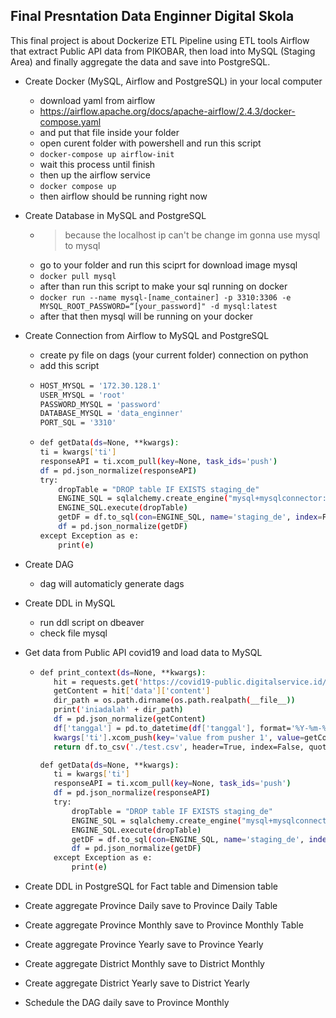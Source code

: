 ## Final Presntation Data Enginner Digital Skola

This final project is about Dockerize ETL Pipeline using ETL tools Airflow that extract
Public API data from PIKOBAR, then load into MySQL (Staging Area) and finally
aggregate the data and save into PostgreSQL.


- Create Docker (MySQL, Airflow and PostgreSQL) in your local computer
  - download yaml from airflow 
  - https://airflow.apache.org/docs/apache-airflow/2.4.3/docker-compose.yaml
  - and put that file inside your folder
  - open curent folder with powershell and run this script
  - ```docker-compose up airflow-init```
  - wait this process until finish
  - then up the airflow service
  - ```docker compose up```
  - then airflow should be running right now
- Create Database in MySQL and PostgreSQL
  - > because the localhost ip can't be change im gonna use mysql to mysql
  - go to your folder and run this sciprt for download image mysql 
  - ```docker pull mysql```
  - after than run this script to make your sql running on docker
  - ```docker run --name mysql-[name_container] -p 3310:3306 -e MYSQL_ROOT_PASSWORD=“[your_password]" -d mysql:latest```
  - after that then mysql will be running on your docker

- Create Connection from Airflow to MySQL and PostgreSQL
  - create py file on dags (your current folder) connection on python
  - add this script
  - ```sh 
    HOST_MYSQL = '172.30.128.1'
    USER_MYSQL = 'root' 
    PASSWORD_MYSQL = 'password' 
    DATABASE_MYSQL = 'data_enginner' 
    PORT_SQL = '3310'
  - ```sh
    def getData(ds=None, **kwargs):
    ti = kwargs['ti']
    responseAPI = ti.xcom_pull(key=None, task_ids='push')
    df = pd.json_normalize(responseAPI)
    try:
        dropTable = "DROP table IF EXISTS staging_de"
        ENGINE_SQL = sqlalchemy.create_engine("mysql+mysqlconnector://{}:{}@{}:{}/{}".format(USER_MYSQL, PASSWORD_MYSQL, HOST_MYSQL,PORT_SQL, DATABASE_MYSQL))
        ENGINE_SQL.execute(dropTable)
        getDF = df.to_sql(con=ENGINE_SQL, name='staging_de', index=False)
        df = pd.json_normalize(getDF)
    except Exception as e:
        print(e)
- Create DAG
  - dag will automaticly generate dags
- Create DDL in MySQL 
  - run ddl script on dbeaver
  - check file mysql
- Get data from Public API covid19 and load data to MySQL 
  - ```sh
    def print_context(ds=None, **kwargs):
       hit = requests.get('https://covid19-public.digitalservice.id/api/v1/rekapitulasi_v2/jabar/harian?level=kab').json()
       getContent = hit['data']['content']
       dir_path = os.path.dirname(os.path.realpath(__file__))
       print('iniadalah' + dir_path)
       df = pd.json_normalize(getContent)
       df['tanggal'] = pd.to_datetime(df['tanggal'], format='%Y-%m-%d')
       kwargs['ti'].xcom_push(key='value from pusher 1', value=getContent)
       return df.to_csv('./test.csv', header=True, index=False, quoting=1)
    
    def getData(ds=None, **kwargs):
       ti = kwargs['ti']
       responseAPI = ti.xcom_pull(key=None, task_ids='push')
       df = pd.json_normalize(responseAPI)
       try:
           dropTable = "DROP table IF EXISTS staging_de"
           ENGINE_SQL = sqlalchemy.create_engine("mysql+mysqlconnector://{}:{}@{}:{}/{}".format(USER_MYSQL, PASSWORD_MYSQL, HOST_MYSQL,PORT_SQL, DATABASE_MYSQL))
           ENGINE_SQL.execute(dropTable)
           getDF = df.to_sql(con=ENGINE_SQL, name='staging_de', index=False)
           df = pd.json_normalize(getDF)
       except Exception as e:
           print(e)
    
- Create DDL in PostgreSQL for Fact table and Dimension table 
- Create aggregate Province Daily save to Province Daily Table 
- Create aggregate Province Monthly save to Province Monthly Table 
- Create aggregate Province Yearly save to Province Yearly 
- Create aggregate District Monthly save to District Monthly 
- Create aggregate District Yearly save to District Yearly 
- Schedule the DAG daily save to Province Monthly



